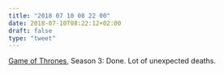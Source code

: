 ```yaml
---
title: "2018 07 10 08 22 00"
date: 2018-07-10T08:22:12+02:00
draft: false
type: "tweet"
---
```

[Game of Thrones](https://en.wikipedia.org/wiki/Game_of_Thrones), Season 3: Done. Lot of unexpected deaths.
